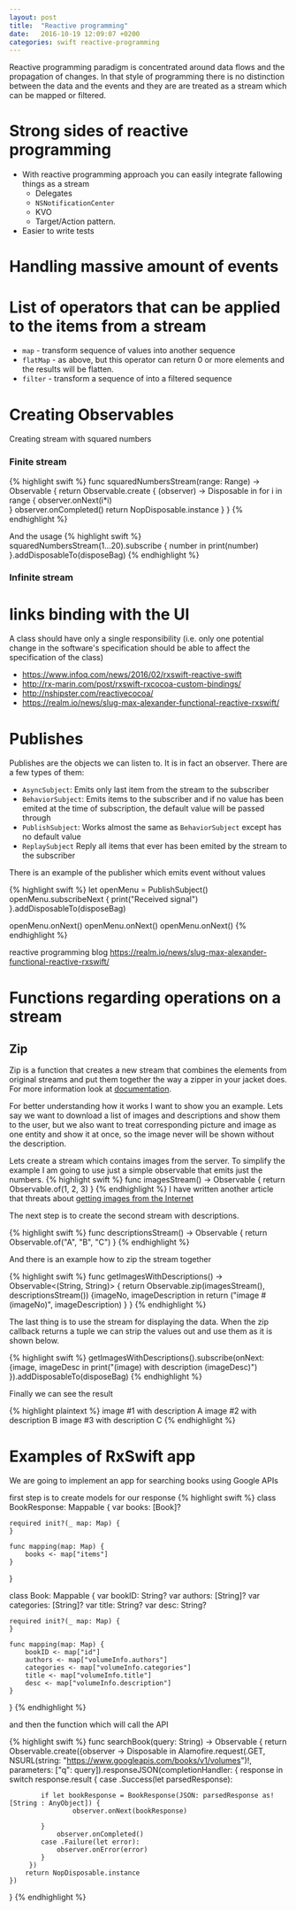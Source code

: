 ```yaml
---
layout: post
title:  "Reactive programming"
date:   2016-10-19 12:09:07 +0200
categories: swift reactive-programming
---
```


Reactive programming paradigm is concentrated around data flows and the propagation of changes.
In that style of programming there is no distinction between the data and the events and they are are treated as a stream which can be mapped or filtered. 

# Strong sides of reactive programming
*  With reactive programming approach you can easily integrate fallowing things as a stream  
    * Delegates
    * `NSNotificationCenter`
    * KVO
    * Target/Action pattern.
* Easier to write tests

# Handling massive amount of events

# List of operators that can be applied to the items from a stream

* `map` - transform sequence of values into another sequence
* `flatMap` - as above, but this operator can return 0 or more elements and the results will be flatten.
* `filter` - transform a sequence of into a filtered sequence 


# Creating Observables
Creating stream with squared numbers

### Finite stream
{% highlight swift %}
func squaredNumbersStream(range: Range<Int>) -> Observable<Int> {
    return Observable.create { (observer) -> Disposable in
        for i in range {
            observer.onNext(i*i)  
        }
        observer.onCompleted()
        return NopDisposable.instance
     }
}
{% endhighlight %}


And the usage
{% highlight swift %}
squaredNumbersStream(1...20).subscribe { number in
    print(number)
}.addDisposableTo(disposeBag)
{% endhighlight %}

### Infinite stream


# links binding with the UI

A class should have only a single responsibility (i.e. only one potential change in the software's specification should be able to affect the specification of the class)
* https://www.infoq.com/news/2016/02/rxswift-reactive-swift
* http://rx-marin.com/post/rxswift-rxcocoa-custom-bindings/
* http://nshipster.com/reactivecocoa/
* https://realm.io/news/slug-max-alexander-functional-reactive-rxswift/

# Publishes
Publishes are the objects we can listen to. It is in fact an observer. There are a few types of them:
* `AsyncSubject`: Emits only last item from the stream to the subscriber
* `BehaviorSubject`: Emits items to the subscriber and if no value has been emited at the time of subscription, the default value will be passed through
* `PublishSubject`: Works almost the same as `BehaviorSubject` except has no default value
* `ReplaySubject` Reply all items that ever has been emited by the stream to the subscriber

There is an example of the publisher which emits event without values

{% highlight swift %}
let openMenu = PublishSubject<Void>()
openMenu.subscribeNext {
    print("Received signal")
}.addDisposableTo(disposeBag)

openMenu.onNext()
openMenu.onNext()
openMenu.onNext()
{% endhighlight %}

reactive programming blog
https://realm.io/news/slug-max-alexander-functional-reactive-rxswift/

# Functions regarding operations on a stream 

## Zip
Zip is a function that creates a new stream that combines the elements from original streams and put them together the way a zipper in your jacket does. For more information look at [documentation](http://reactivex.io/documentation/operators/zip.html).

For better understanding how it works I want to show you an example. Lets say we want to download a list of images and descriptions and show them to the user, but we also want to treat corresponding picture and image as one entity and show it at once, so the image never will be shown without the description.

Lets create a stream which contains images from the server. To simplify the example I am going to use just a simple observable that emits just the numbers. 
{% highlight swift %}
func imagesStream() -> Observable<Int> {
    return Observable.of(1, 2, 3)
}
{% endhighlight %}
I have written another article that threats about [getting images from the Internet](/swift/cache/)

The next step is to create the second stream with descriptions.

{% highlight swift %}
func descriptionsStream() -> Observable<String> {
    return Observable.of("A", "B", "C")
}
{% endhighlight %}

And there is an example how to zip the stream together

{% highlight swift %}
func getImagesWithDescriptions() -> Observable<(String, String)> {
    return Observable.zip(imagesStream(), descriptionsStream()) {imageNo, imageDescription in
        return ("image #\(imageNo)", imageDescription)
    }
}
{% endhighlight %}

The last thing is to use the stream for displaying the data. When the zip callback returns a tuple we can strip the values out and use them as it is shown below. 

{% highlight swift %}
getImagesWithDescriptions().subscribe(onNext: {image, imageDesc in
    print("\(image) with description \(imageDesc)")
}).addDisposableTo(disposeBag)
{% endhighlight %}

Finally we can see the result 

{% highlight plaintext %}
image #1 with description A
image #2 with description B
image #3 with description C
{% endhighlight %}


# Examples of RxSwift app
We are going to implement an app for searching books using Google APIs

first step is to create models for our response
{% highlight swift %}
class BookResponse: Mappable {
    var books: [Book]?
    
    required init?(_ map: Map) {
    }

    func mapping(map: Map) {
        books <- map["items"]
    }
}

class Book: Mappable {
    var bookID: String?
    var authors: [String]?
    var categories: [String]?
    var title: String?
    var desc: String?

    required init?(_ map: Map) {
    }

    func mapping(map: Map) {
        bookID <- map["id"]
        authors <- map["volumeInfo.authors"]
        categories <- map["volumeInfo.categories"]
        title <- map["volumeInfo.title"]
        desc <- map["volumeInfo.description"]
    }
}
{% endhighlight %}

and then the function which will call the API

{% highlight swift %}
func searchBook(query: String) -> Observable<BookResponse> {
    return Observable.create({observer -> Disposable in
        Alamofire.request(.GET, NSURL(string: "https://www.googleapis.com/books/v1/volumes")!, parameters: ["q": query]).responseJSON(completionHandler: { response in
            switch response.result {
            case .Success(let parsedResponse):
                
            if let bookResponse = BookResponse(JSON: parsedResponse as! [String : AnyObject]) {
                    observer.onNext(bookResponse)
                
            }
                observer.onCompleted()
            case .Failure(let error):
                observer.onError(error)
            }
         })
        return NopDisposable.instance
    })
}
{% endhighlight %}
